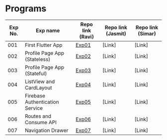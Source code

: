# Programs

| Exp No. | Exp name | Repo link (Ravi) | Repo link (Jasmit) | Repo link (Simar) |
| --- | --- | --- | --- | --- |
| 001 | First Flutter App | [Exp01](https://github.com/Raviipandey/Mad_Exp01) | [Link] | [Link] |
| 002 | Profile Page App (Stateless) | [Exp02](https://github.com/Raviipandey/Mad_Exp02) | [Link] | [Link] |
| 003 | Profile Page App (Stateful) | [Exp03](https://github.com/Raviipandey/Mad_Exp03) | [Link] | [Link] |
| 004 | ListView and CardLayout | [Exp04](https://github.com/Raviipandey/Mad_Exp04) | [Link] | [Link] |
| 005 | Firebase Authentication Service | [Exp05](https://github.com/Raviipandey/Mad_Exp05) | [Link] | [Link] |
| 006 | Routes and Consume API | [Exp06](https://github.com/Raviipandey/Mad_Exp06) | [Link] | [Link] |
| 007 | Navigation Drawer | [Exp07](https://github.com/Raviipandey/Mad_Exp07) | [Link] | [Link] |
